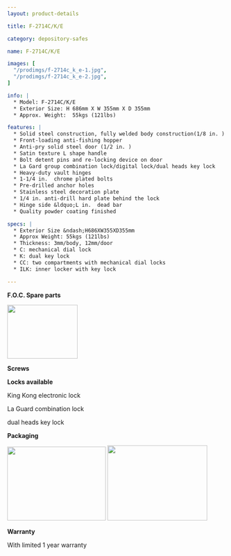 ```yaml
---
layout: product-details

title: F-2714C/K/E

category: depository-safes

name: F-2714C/K/E

images: [
  "/prodimgs/f-2714c_k_e-1.jpg",
  "/prodimgs/f-2714c_k_e-2.jpg",
]

info: |
  * Model: F-2714C/K/E
  * Exterior Size: H 686mm X W 355mm X D 355mm
  * Approx. Weight:  55kgs (121lbs)

features: |
  * Solid steel construction, fully welded body construction(1/8 in. )
  * Front-loading anti-fishing hopper
  * Anti-pry solid steel door (1/2 in. )
  * Satin texture L shape handle
  * Bolt detent pins and re-locking device on door
  * La Gard group combination lock/digital lock/dual heads key lock
  * Heavy-duty vault hinges
  * 1-1/4 in.  chrome plated bolts
  * Pre-drilled anchor holes
  * Stainless steel decoration plate
  * 1/4 in. anti-drill hard plate behind the lock
  * Hinge side &ldquo;L in.  dead bar
  * Quality powder coating finished

specs: |
  * Exterior Size &ndash;H686XW355XD355mm
  * Approx Weight: 55kgs (121lbs)
  * Thickness: 3mm/body, 12mm/door
  * C: mechanical dial lock
  * K: dual key lock
  * CC: two compartments with mechanical dial locks
  * ILK: inner locker with key lock

---
```


**F.O.C. Spare parts**

<img alt="" src="{PRODIMGS}/prodimgs/f-2714c_k_e-3.jpg" style="width: 162px; height: 124px;" />

**Screws**

**Locks available**

King Kong electronic lock

La Guard combination lock

dual heads key lock

**Packaging**

<img alt="" src="{PRODIMGS}/prodimgs/f-2714c_k_e-4.jpg" style="width: 227px; height: 170px;" />

<img alt="" src="{PRODIMGS}/prodimgs/f-2714c_k_e-5.jpg" style="width: 230px; height: 173px;" />

**Warranty**

With limited 1 year warranty

